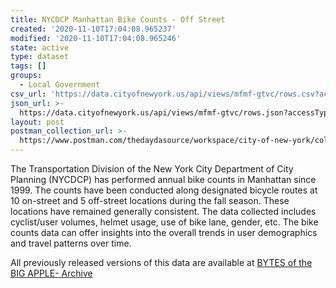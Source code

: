 ```yaml
---
title: NYCDCP Manhattan Bike Counts - Off Street
created: '2020-11-10T17:04:08.965237'
modified: '2020-11-10T17:04:08.965246'
state: active
type: dataset
tags: []
groups:
  - Local Government
csv_url: 'https://data.cityofnewyork.us/api/views/mfmf-gtvc/rows.csv?accessType=DOWNLOAD'
json_url: >-
  https://data.cityofnewyork.us/api/views/mfmf-gtvc/rows.json?accessType=DOWNLOAD
layout: post
postman_collection_url: >-
  https://www.postman.com/thedaydasource/workspace/city-of-new-york/collection/15909983-8e7db14f-81d0-4f85-a51f-4ce1d3efa241
---
```

The Transportation Division of the New York City Department of City Planning (NYCDCP) has performed annual bike counts in Manhattan since 1999. The counts have been conducted along designated bicycle routes at 10 on-street and 5 off-street locations during the fall season. These locations have remained generally consistent. The data collected includes cyclist/user volumes, helmet usage, use of bike lane, gender, etc. The bike counts data can offer insights into the overall trends in user demographics and travel patterns over time.

All previously released versions of this data are available at <a href="https://www1.nyc.gov/site/planning/data-maps/open-data/bytes-archive.page?sorts[year]=0">BYTES of the BIG APPLE- Archive</a>
